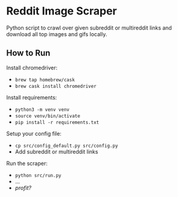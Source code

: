 # Reddit Image Scraper

Python script to crawl over given subreddit or multireddit links and download all top images and gifs locally.

## How to Run

Install chromedriver:
- `brew tap homebrew/cask`
- `brew cask install chromedriver`

Install requirements:
- `python3 -m venv venv`
- `source venv/bin/activate`
- `pip install -r requirements.txt`

Setup your config file:
- `cp src/config_default.py src/config.py`
- Add subreddit or multireddit links

Run the scraper:
- `python src/run.py`
- ...
- _profit?_
